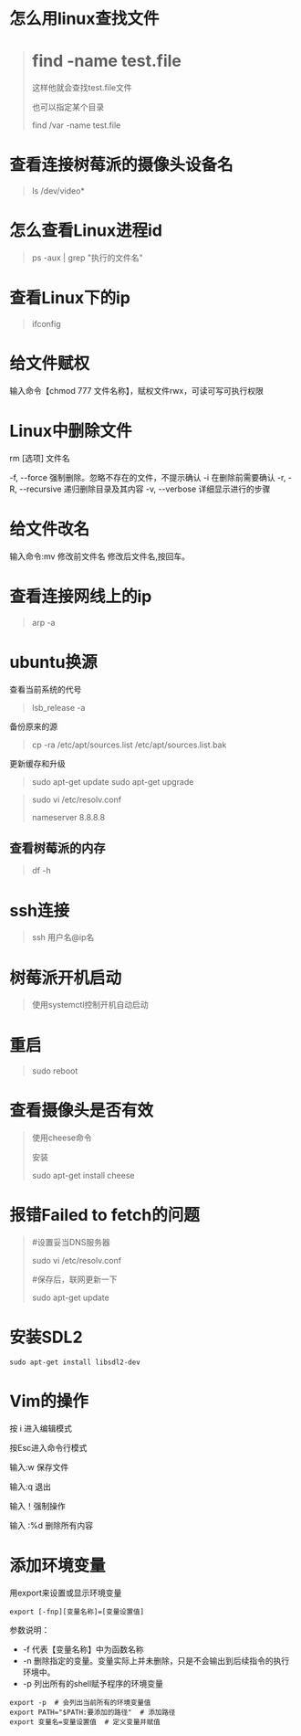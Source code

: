 # 怎么用linux查找文件

> # find -name test.file
>
> 这样他就会查找test.file文件
>
> 也可以指定某个目录
>
> find /var -name test.file

# 查看连接树莓派的摄像头设备名

> ls /dev/video*

# 怎么查看Linux进程id

>  ps -aux | grep "执行的文件名"

# 查看Linux下的ip

> ifconfig 

# 给文件赋权

输入命令【chmod 777 文件名称】，赋权文件rwx，可读可写可执行权限

# Linux中删除文件

rm  [选项] 文件名

-f, --force 强制删除。忽略不存在的文件，不提示确认
-i 在删除前需要确认
-r, -R, --recursive 递归删除目录及其内容
-v, --verbose 详细显示进行的步骤

# 给文件改名

输入命令:mv 修改前文件名 修改后文件名,按回车。

# 查看连接网线上的ip

> arp -a

# ubuntu换源

查看当前系统的代号

> lsb_release -a 

备份原来的源

> cp -ra /etc/apt/sources.list /etc/apt/sources.list.bak

更新缓存和升级

> sudo apt-get update
> sudo apt-get upgrade

> sudo vi /etc/resolv.conf
>
> nameserver 8.8.8.8

## 查看树莓派的内存

> df -h

# ssh连接

> ssh  用户名@ip名

# 树莓派开机启动

> 使用systemctl控制开机自动启动

# 重启

> sudo reboot

# 查看摄像头是否有效

> 使用cheese命令
>
> 安装
>
> sudo apt-get install cheese

# 报错Failed to fetch的问题

>  #设置妥当DNS服务器 
>
> sudo vi /etc/resolv.conf 
>
> #保存后，联网更新一下 
>
> sudo apt-get update

# 安装SDL2

```
sudo apt-get install libsdl2-dev
```

# Vim的操作

按 i 进入编辑模式

按Esc进入命令行模式

输入:w 保存文件

输入:q 退出

输入！强制操作

输入  :%d  删除所有内容

# 添加环境变量

用export来设置或显示环境变量

```shell
export [-fnp][变量名称]=[变量设置值]
```

参数说明：

- -f 代表【变量名称】中为函数名称
- -n  删除指定的变量。变量实际上并未删除，只是不会输出到后续指令的执行环境中。
- -p 列出所有的shell赋予程序的环境变量

```shell
export -p  # 会列出当前所有的环境变量值
export PATH="$PATH:要添加的路径"  # 添加路径
export 变量名=变量设置值  # 定义变量并赋值
```

